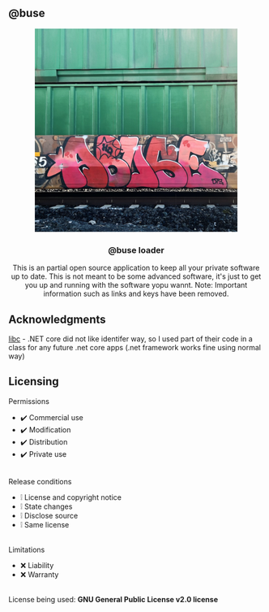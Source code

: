 ## @buse 
<div align="center">
<img src="https://raw.githubusercontent.com/abusedev/crawler/main/abuse.png" alt="Logo" width="400" height="400">
  </a>
  <h3 align="center">@buse loader</h3>
  <p align="center">
    This is an partial open source application to keep all your private software up to date. This is not meant to be some advanced software, it's just to get you up and running with the software yopu wannt.  Note: Important information such as links and keys have been removed.
  </p>
</div>

## Acknowledgments
<div>
    <a href="https://github.com/sfmohassel/libc.hwid">libc</a> - .NET core did not like identifer way, so I used part of their code in a class for any future .net core apps (.net framework works fine using normal way)
</div>

## Licensing 
Permissions
* ✔️ Commercial use
* ✔️ Modification
* ✔️ Distribution
* ✔️ Private use
<br></br>

Release conditions
* ❕ License and copyright notice
* ❕ State changes
* ❕ Disclose source
* ❕ Same license
<br></br>

Limitations
* ❌ Liability
* ❌ Warranty
<br></br>

License being used: **GNU General Public License v2.0 license**
